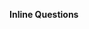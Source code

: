 **Inline Questions**

<grouped-questions source="labguidepage003js6ZooI7" />

<question source="labguidepage003nZCbeMqJ" />

